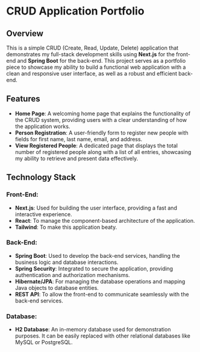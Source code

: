 # CRUD Application Portfolio

## Overview

This is a simple CRUD (Create, Read, Update, Delete) application that demonstrates my full-stack development skills using **Next.js** for the front-end and **Spring Boot** for the back-end. This project serves as a portfolio piece to showcase my ability to build a functional web application with a clean and responsive user interface, as well as a robust and efficient back-end.

## Features

- **Home Page**: A welcoming home page that explains the functionality of the CRUD system, providing users with a clear understanding of how the application works.
- **Person Registration**: A user-friendly form to register new people with fields for first name, last name, email, and address.
- **View Registered People**: A dedicated page that displays the total number of registered people along with a list of all entries, showcasing my ability to retrieve and present data effectively.

## Technology Stack

### Front-End:
- **Next.js**: Used for building the user interface, providing a fast and interactive experience.
- **React**: To manage the component-based architecture of the application.
- **Tailwind**: To make this application beaty.

### Back-End:
- **Spring Boot**: Used to develop the back-end services, handling the business logic and database interactions.
- **Spring Security**: Integrated to secure the application, providing authentication and authorization mechanisms.
- **Hibernate/JPA**: For managing the database operations and mapping Java objects to database entities.
- **REST API**: To allow the front-end to communicate seamlessly with the back-end services.

### Database:
- **H2 Database**: An in-memory database used for demonstration purposes. It can be easily replaced with other relational databases like MySQL or PostgreSQL.
